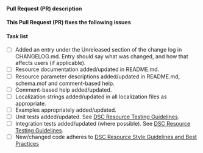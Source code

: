 <!--
    Thanks for submitting a Pull Request (PR) to this project.
    Your contribution to this project is greatly appreciated!

    Please prefix the PR title with the resource name, e.g. 'ResourceName: My
    short description'. If this is a breaking change, then also prefix the PR
    title with 'BREAKING CHANGE:', e.g. 'BREAKING CHANGE: ResourceName: My
    short description'.

    You may remove this comment block, and the other comment blocks, but please
    keep the headers and the task list.
-->
#### Pull Request (PR) description
<!--
    Replace this comment block with a description of your PR.
-->

#### This Pull Request (PR) fixes the following issues
<!--
    If this PR does not fix an open issue, replace this comment block with
    None. If this PR resolves one or more open issues, replace this comment
    block with a list the issues using a GitHub closing keyword, e.g.:
    - Fixes #123
    - Fixes #124
-->

#### Task list
<!--
    To aid community reviewers in reviewing and merging your PR, please take
    the time to run through the below checklist and make sure your PR has
    everything updated as required.

    Change to [x] for each task in the task list that applies to your PR.
    For those task that don't apply to you PR, leave those as is.
-->

- [ ] Added an entry under the Unreleased section of the change log in
      CHANGELOG.md. Entry should say what was changed, and how that affects
      users (if applicable).
- [ ] Resource documentation added/updated in README.md.
- [ ] Resource parameter descriptions added/updated in README.md, schema.mof
      and comment-based help.
- [ ] Comment-based help added/updated.
- [ ] Localization strings added/updated in all localization files as
      appropriate.
- [ ] Examples appropriately added/updated.
- [ ] Unit tests added/updated. See
      [DSC Resource Testing Guidelines](https://github.com/PowerShell/DscResources/blob/master/TestsGuidelines.md).
- [ ] Integration tests added/updated (where possible). See
      [DSC Resource Testing Guidelines](https://github.com/PowerShell/DscResources/blob/master/TestsGuidelines.md).
- [ ] New/changed code adheres to
      [DSC Resource Style Guidelines and Best Practices](https://github.com/PowerShell/DscResources/blob/master/StyleGuidelines.md)
